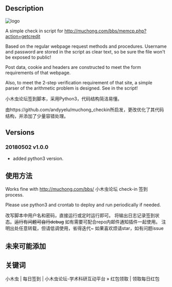 ## Description

![logo](http://muchongimg.xmcimg.com/data/emuch_bbs_images/portal/image/portal/logo.png)

A simple check in script for http://muchong.com/bbs/memcp.php?action=getcredit

Based on the regular webpage request methods and procedures. Username and password are stored in the script as clear text, so be sure the file won't be exposed to public!

Post data, cookie and headers are constructed to meet the form requirements of that webpage.

Also, to meet the 2-step verification requirement of that site, a simple parser of the arithmetic problem is designed. See in the script!

小木虫论坛签到脚本，采用Python3，代码结构简洁易懂。

由https://github.com/andyyelu/muchong_checkin所启发，更改优化了其代码结构，并添加了少量容错处理。

## Versions

### 20180502 v1.0.0

- added python3 version.

## 使用方法

Works fine with http://muchong.com/bbs/ 小木虫论坛 check-in 签到 process.

Please use python3 and crontab to deploy and run periodically if needed.

改写脚本中用户名和密码，直接运行或定时运行即可。
将输出日志记录签到状态。~~运行有问题可自行debug~~
如有需要可配合repo内邮件通知插件一起使用。
注明出处任意转载，但请低调使用，省得迭代~
如果喜欢烦请star，如有问题issue

## 未来可能添加



## 关键词

小木虫 | 每日签到 | 小木虫论坛-学术科研互动平台 » 红包领取 | 领取每日红包

